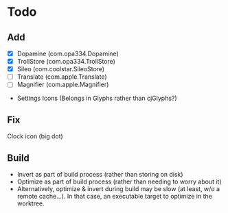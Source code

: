 # Todo

## Add

<!-- https://offcornerdev.com/bundleid.html -->

<!-- https://www.figma.com/design/KdudaQ8zv0ZbNo7KdBEsb5/cjGlyphs-2.1.0?node-id=0-1&t=fyGYCd6N4x4Ojtad-1 -->
- [x] Dopamine (com.opa334.Dopamine)
- [x] TrollStore (com.opa334.TrollStore)
- [x] Sileo (com.coolstar.SileoStore)
- [ ] Translate (com.apple.Translate)
- [ ] Magnifier (com.apple.Magnifier)

- Settings Icons (Belongs in Glyphs rather than cjGlyphs?)

## Fix

Clock icon (big dot)

## Build

- Invert as part of build process (rather than storing on disk)
- Optimize as part of build process (rather than needing to worry about it)
- Alternatively, optimize & invert during build may be slow (at least, w/o a remote cache...). In that case, an executable target to optimize in the worktree.
